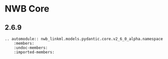 # NWB Core

## 2.6.9

```{eval-rst}
.. automodule:: nwb_linkml.models.pydantic.core.v2_6_0_alpha.namespace
    :members:
    :undoc-members:
    :imported-members:
```